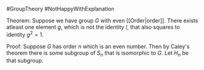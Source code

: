 #GroupTheory 
#NotHappyWithExplanation 

Theorem: Suppose we have group $G$ with even [[Order|order]]. There exists atleast one element $g$, which is not the identity $I$, that also squares to identity $g^2 = 1$.


Proof: Suppose $G$ has order $n$ which is an even number. Then by Caley's theorem there is some subgroup of $S_n$ that is isomorphic to $G$. Let $H_n$ be that subgroup. 
